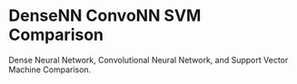 # DenseNN ConvoNN SVM Comparison
 Dense Neural Network, Convolutional Neural Network, and Support Vector Machine Comparison.
